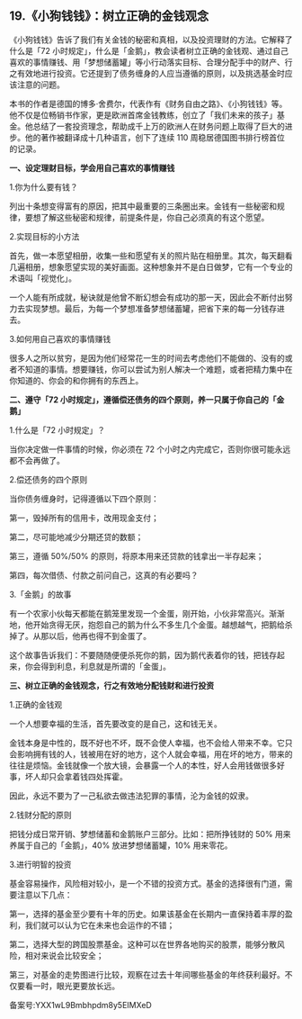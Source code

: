 ## 19.《小狗钱钱》：树立正确的金钱观念
《小狗钱钱》告诉了我们有关金钱的秘密和真相，以及投资理财的方法。它解释了什么是「72 小时规定」，什么是「金鹅」，教会读者树立正确的金钱观、通过自己喜欢的事情赚钱、用「梦想储蓄罐」等小行动落实目标、合理分配手中的财产、行之有效地进行投资。它还提到了债务缠身的人应当遵循的原则，以及挑选基金时应该注意的问题。


本书的作者是德国的博多·舍费尔，代表作有《财务自由之路》、《小狗钱钱》等。他不仅是位畅销书作家，更是欧洲首席金钱教练，创立了「我们未来的孩子」基金。他总结了一套投资理念，帮助成千上万的欧洲人在财务问题上取得了巨大的进步。他的著作被翻译成十几种语言，创下了连续 110 周稳居德国图书排行榜首位的记录。


**一、设定理财目标，学会用自己喜欢的事情赚钱**


1.你为什么要有钱？


列出十条想变得富有的原因，把其中最重要的三条圈出来。金钱有一些秘密和规律，要想了解这些秘密和规律，前提条件是，你自己必须真的有这个愿望。


2.实现目标的小方法


首先，做一本愿望相册，收集一些和愿望有关的照片贴在相册里。其次，每天翻看几遍相册，想象愿望实现的美好画面。这种想象并不是白日做梦，它有一个专业的术语叫「视觉化」。


一个人能有所成就，秘诀就是他曾不断幻想会有成功的那一天，因此会不断付出努力去实现梦想。最后，为每一个梦想准备梦想储蓄罐，把省下来的每一分钱存进去。


3.如何用自己喜欢的事情赚钱


很多人之所以贫穷，是因为他们经常花一生的时间去考虑他们不能做的、没有的或者不知道的事情。想要赚钱，你可以尝试为别人解决一个难题，或者把精力集中在你知道的、你会的和你拥有的东西上。


**二、遵守「72 小时规定」，遵循偿还债务的四个原则，养一只属于你自己的「金鹅」**


1.什么是「72 小时规定」？


当你决定做一件事情的时候，你必须在 72 个小时之内完成它，否则你很可能永远都不会再做了。


2.偿还债务的四个原则


当你债务缠身时，记得遵循以下四个原则：


第一，毁掉所有的信用卡，改用现金支付；


第二，尽可能地减少分期还贷的数额；


第三，遵循 50%/50% 的原则，将原本用来还贷款的钱拿出一半存起来；


第四，每次借债、付款之前问自己，这真的有必要吗？


3.「金鹅」的故事


有一个农家小伙每天都能在鹅笼里发现一个金蛋，刚开始，小伙非常高兴。渐渐地，他开始贪得无厌，抱怨自己的鹅为什么不多生几个金蛋。越想越气，把鹅给杀掉了。从那以后，他再也得不到金蛋了。


这个故事告诉我们：不要随随便便杀死你的鹅，因为鹅代表着你的钱，把钱存起来，你会得到利息，利息就是所谓的「金蛋」。


**三、树立正确的金钱观念，行之有效地分配钱财和进行投资**


1.正确的金钱观


一个人想要幸福的生活，首先要改变的是自己，这和钱无关。


金钱本身是中性的，既不好也不坏，既不会使人幸福，也不会给人带来不幸。它只会影响拥有钱的人，钱被用在好的地方，这个人就会幸福，用在坏的地方，带来的往往是烦恼。金钱就像一个放大镜，会暴露一个人的本性，好人会用钱做很多好事，坏人却只会拿着钱四处挥霍。


因此，永远不要为了一己私欲去做违法犯罪的事情，沦为金钱的奴隶。


2.钱财分配的原则


把钱分成日常开销、梦想储蓄和金鹅账户三部分。比如：把所挣钱财的 50% 用来养属于自己的「金鹅」，40% 放进梦想储蓄罐，10% 用来零花。


3.进行明智的投资


基金容易操作，风险相对较小，是一个不错的投资方式。基金的选择很有门道，需要注意以下几点：


第一，选择的基金至少要有十年的历史。如果该基金在长期内一直保持着丰厚的盈利，我们就可以认为它在未来也会运作的不错；


第二，选择大型的跨国股票基金。这种可以在世界各地购买的股票，能够分散风险，相对来说会比较安全；


第三，对基金的走势图进行比较，观察在过去十年间哪些基金的年终获利最好。不仅要看一时，眼光更要放长远。


备案号:YXX1wL9Bmbhpdm8y5EIMXeD

